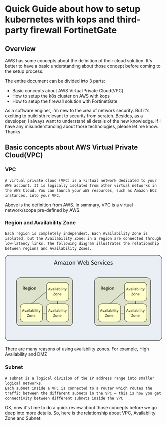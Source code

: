 # Quick Guide about how to setup kubernetes with kops and third-party firewall FortinetGate

## Overview
AWS has some concepts about the definition of their cloud solution. It's better to have a basic understanding about those concept before coming to the setup process.

The entire document can be divided into 3 parts:

- Basic concepts about AWS Virtual Private Cloud(VPC)
- How to setup the k8s cluster on AWS with kops
- How to setup the firewall solution with FortinetGate

As a software enginer, I'm new to the area of network security. But it's exciting to build sth relevant to security from scratch. Besides, as a developer, I always want to understand all details of the new knowledge.  If I have any misunderstanding about those technologies, please let me know. Thanks

## Basic concepts about AWS Virtual Private Cloud(VPC)

### VPC

```
A virtual private cloud (VPC) is a virtual network dedicated to your AWS account. It is logically isolated from other virtual networks in the AWS Cloud. You can launch your AWS resources, such as Amazon EC2 instances, into your VPC.
```
Above is the definition from AWS. In summary, VPC is a virtual network/scope pre-defined by AWS.

### Region and Availability Zone

```
Each region is completely independent. Each Availability Zone is isolated, but the Availability Zones in a region are connected through low-latency links. The following diagram illustrates the relationship between regions and Availability Zones.
```

![Availability Zones](https://github.com/IvanFan/ReadingNotes/blob/master/dailyNotes/2017/07/27/aws_regions.png)

There are many reasons of using availability zones. For example, High Availability and DMZ

### Subnet

```
A subnet is a logical division of the IP address range into smaller logical networks. 
Each subnet inside a VPC is connected to a router which routes the traffic between the different subnets in the VPC – this is how you get connectivity between different subnets inside the VPC

```

OK, now it's time to do a quick review about those concepts before we go deep into more details. 
So, here is the relationship about VPC, Availability Zone and Subnet: 






